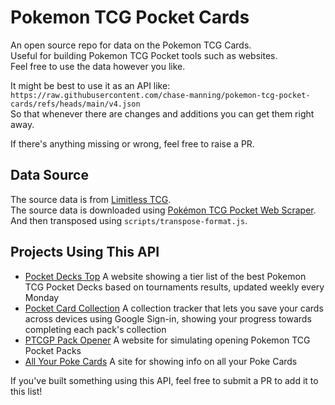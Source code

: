 # Pokemon TCG Pocket Cards

An open source repo for data on the Pokemon TCG Cards.  
Useful for building Pokemon TCG Pocket tools such as websites.  
Feel free to use the data however you like.

It might be best to use it as an API like:  
`https://raw.githubusercontent.com/chase-manning/pokemon-tcg-pocket-cards/refs/heads/main/v4.json`  
So that whenever there are changes and additions you can get them right away.

If there's anything missing or wrong, feel free to raise a PR.

## Data Source

The source data is from [Limitless TCG](https://pocket.limitlesstcg.com/cards).  
The source data is downloaded using [Pokémon TCG Pocket Web Scraper](https://github.com/LucachuTW/CARDS-PokemonPocket-scrapper).  
And then transposed using `scripts/transpose-format.js`.

## Projects Using This API

- [Pocket Decks Top](https://pocketdecks.top/) A website showing a tier list of the best Pokemon TCG Pocket Decks based on tournaments results, updated weekly every Monday
- [Pocket Card Collection](https://github.com/rhuangabrielsantos/pokemon-tcg-pocket-cards) A collection tracker that lets you save your cards across devices using Google Sign-in, showing your progress towards completing each pack's collection
- [PTCGP Pack Opener](https://github.com/rohannishant/ptcgp-pack-opener) A website for simulating opening Pokemon TCG Pocket Packs
- [All Your Poke Cards](https://github.com/manelbrioude/allyourpokecards) A site for showing info on all your Poke Cards

If you've built something using this API, feel free to submit a PR to add it to this list!
